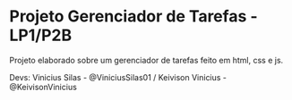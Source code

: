 # Projeto Gerenciador de Tarefas - LP1/P2B
Projeto elaborado sobre um gerenciador de tarefas feito em html, css e js.

Devs:
Vinicius Silas - @ViniciusSilas01 /
Keivison Vinicius - @KeivisonVinicius 
